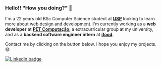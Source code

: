 ### Hello!! "How you doing?" 👋

I'm a 22 years old BSc Computer Science student at <b>[USP](https://www5.usp.br/)</b> looking to learn more about web design and development. I'm currently working as a **web developer** at <b>[PET Computação](https://github.com/pet-comp)</b>, a extracurricular group at my university, and as a **backend software engineer intern** at **[ifood](https://github.com/ifood)**.

Contact me by clicking on the button below. I hope you enjoy my projects. :smile:

[![Linkedin badge](https://img.shields.io/badge/-Henrique%20dos%20Santos-blue?logo=Linkedin&logoColor=white&link=https://www.linkedin.com/in/henriquesqs/)](https://www.linkedin.com/in/henriquesqs/)

